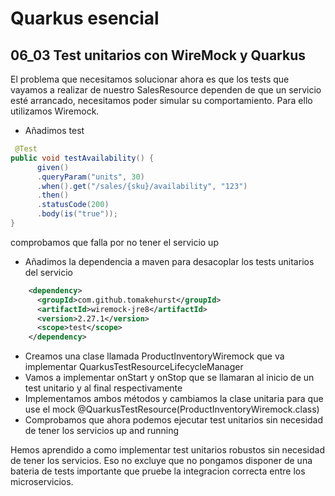 # Quarkus esencial
## 06_03 Test unitarios con WireMock y Quarkus

El problema que necesitamos solucionar ahora es que los tests que vayamos a realizar de nuestro SalesResource dependen
de que un servicio esté arrancado, necesitamos poder simular su comportamiento.
Para ello utilizamos Wiremock.
* Añadimos test

```java
 @Test
public void testAvailability() {
      given()
      .queryParam("units", 30)
      .when().get("/sales/{sku}/availability", "123")
      .then()
      .statusCode(200)
      .body(is("true"));
} 
```
comprobamos que falla por no tener el servicio up

* Añadimos la dependencia a maven para desacoplar los tests unitarios del servicio
```xml
    <dependency>
      <groupId>com.github.tomakehurst</groupId>
      <artifactId>wiremock-jre8</artifactId>
      <version>2.27.1</version>
      <scope>test</scope>
    </dependency>
```

* Creamos una clase llamada ProductInventoryWiremock que va implementar QuarkusTestResourceLifecycleManager
* Vamos a implementar onStart y onStop que se llamaran al inicio de un test unitario y al final respectivamente 
* Implementamos ambos métodos y cambiamos la clase unitaria para que use el mock @QuarkusTestResource(ProductInventoryWiremock.class)
* Comprobamos que ahora podemos ejecutar test unitarios sin necesidad de tener los servicios up and running

Hemos aprendido a como implementar test unitarios robustos sin necesidad de tener los servicios. Eso no excluye
que no pongamos disponer de una bateria de tests importante que pruebe la integracion correcta entre los microservicios.




